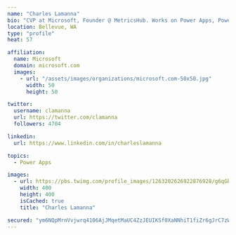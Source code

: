 ```yaml
---
name: "Charles Lamanna"
bio: "CVP at Microsoft, Founder @ MetricsHub. Works on Power Apps, Power Automate, Power Virtual Agent, Common Data Service and Dynamics 365."
location: Bellevue, WA
type: "profile"
heat: 57

affiliation:
  name: Microsoft
  domain: microsoft.com
  images:
    - url: "/assets/images/organizations/microsoft.com-50x50.jpg"
      width: 50
      height: 50

twitter:
  username: clamanna
  url: https://twitter.com/clamanna
  followers: 4704

linkedin:
  url: https://www.linkedin.com/in/charleslamanna

topics:
  - Power Apps

images:
  - url: https://pbs.twimg.com/profile_images/1263202626922876928/g6qGbHZ-_400x400.jpg
    width: 400
    height: 400
    isCached: true
    title: "Charles Lamanna"

secured: "ym6NQpMrnVvjwrq4106AjJMqetMaUC4ZzJEUIKSf0XaNNhiT1fiZr6gJrC7zW72pv2ECJjHzH9GTjn0VdVqCri3W7uqy4LoLaRN0nhk21Q15gbfADvXMQQUg0ocTi7WSesQfDtv+lACP7dnebwz+0fupgN7mPdBdYAcX/EaOY3k6NM1op+aU/Q0GodBJG7ehcpWB2IZ4Jo/crToFdVzz53ptoMxr8vzK5uoTy2nv2TdNjMyAVRJE+jaCQ2X7vyiV4xgmyBrZaDgVoC9f5nHYuNi5xQoAkeFXQ4NpeHOoYeEFb0xAfGslvpWrFBpyDnjtVMn31WwCkn6lhM0lXN8Wj3M6mIgVfORY4UA1s77peRpd0CenOMBIyjpW8FyxGS5qk57bZcCeyFtSlDLMmIDoiUnNZDkKZfBY5C5YwvjMY+s=;cCebb0NEgDaCz1CWn0T/2g=="
---
```


